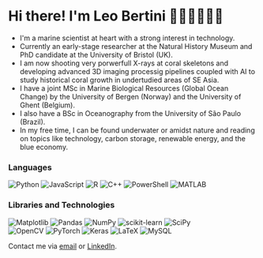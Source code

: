 # Hi there! I'm Leo Bertini 🧑🏻‍💻🌊🪸🩻

- I'm a marine scientist at heart with a strong interest in technology.
- Currently an early-stage researcher at the Natural History Museum and PhD candidate at the University of Bristol (UK).
- I am now shooting very porwerfull X-rays at coral skeletons and developing advanced 3D imaging processig pipelines coupled with AI to study historical coral growth in undertudied areas of SE Asia.
- I have a joint MSc in Marine Biological Resources (Global Ocean Change) by the University of Bergen (Norway) and the University of Ghent (Belgium).
- I also have a BSc in Oceanography from the University of São Paulo (Brazil).
- In my free time, I can be found underwater or amidst nature and reading on topics like technology, carbon storage, renewable energy, and the blue economy.


### Languages
![Python](https://img.shields.io/badge/python-3670A0?style=for-the-badge&logo=python&logoColor=ffdd54)
![JavaScript](https://img.shields.io/badge/javascript-%23323330.svg?style=for-the-badge&logo=javascript&logoColor=%23F7DF1E)
![R](https://img.shields.io/badge/r-%23276DC3.svg?style=for-the-badge&logo=r&logoColor=white)
![C++](https://img.shields.io/badge/c++-%2300599C.svg?style=for-the-badge&logo=c%2B%2B&logoColor=white)
![PowerShell](https://img.shields.io/badge/PowerShell-%235391FE.svg?style=for-the-badge&logo=powershell&logoColor=white)
![MATLAB](https://img.shields.io/badge/Matlab-0078D4?style=for-the-badge&logo=matlab&logoColor=white)

### Libraries and Technologies

<!-- https://github.com/badges/shields/blob/master/doc/logos.md
https://simpleicons.org -->

![Matplotlib](https://img.shields.io/badge/Matplotlib-%23ffffff.svg?style=for-the-badge&logo=Matplotlib&logoColor=black)
![Pandas](https://img.shields.io/badge/pandas-%23150458.svg?style=for-the-badge&logo=pandas&logoColor=white)
![NumPy](https://img.shields.io/badge/numpy-%23013243.svg?style=for-the-badge&logo=numpy&logoColor=white)
![scikit-learn](https://img.shields.io/badge/scikit--learn-%23F7931E.svg?style=for-the-badge&logo=scikit-learn&logoColor=white)
![SciPy](https://img.shields.io/badge/SciPy-%230C55A5.svg?style=for-the-badge&logo=scipy&logoColor=%white)\
![OpenCV](https://img.shields.io/badge/opencv-%23white.svg?style=for-the-badge&logo=opencv&logoColor=white)
![PyTorch](https://img.shields.io/badge/PyTorch-%23EE4C2C.svg?style=for-the-badge&logo=PyTorch&logoColor=white)
![Keras](https://img.shields.io/badge/Keras-%23D00000.svg?style=for-the-badge&logo=Keras&logoColor=white)
![LaTeX](https://img.shields.io/badge/latex-%23008080.svg?style=for-the-badge&logo=latex&logoColor=white)
![MySQL](https://img.shields.io/badge/mysql-4479A1.svg?style=for-the-badge&logo=mysql&logoColor=white)

Contact me via [email](mailto:leonardo.bertini25@gmail.com) or [LinkedIn](https://www.linkedin.com/in/leonardo-oceanographer/).

